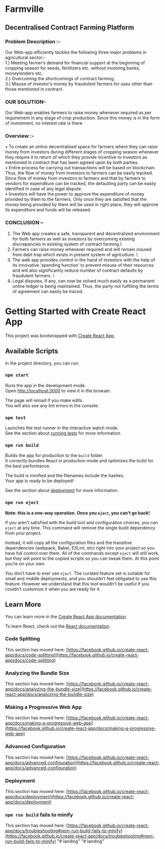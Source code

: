 # Farmville
## Decentralised Contract Farming Platform

### Problem Description :-
Our Web-app efficiently tackles the following three major problems in agricultural sector:- \
1.) Meeting farmer’s demand for financial support at the beginning of cropping season for seeds, fertilizers etc. without involving banks, moneylenders etc. \
2.) Overcoming the shortcomings of contract farming. \
3.) Misuse of investor’s money by fraudulent farmers for uses other than those mentioned in contract. 



### OUR SOLUTION- 
Our Web-app enables farmers to raise money whenever required
as per requirement in any stage of crop production. Since this money is in the form of investment, no interest rate is there


### Overview :-
• To create an online decentralised space for farmers where they can raise money from investors during different stages of cropping season whenever they require it in return of which they provide incentive to investors as mentioned in contract that has been agreed upon by both parties.\
• Entire process for carrying out transactions will be based on blockchain. Thus, the flow of money from investors to farmers can be easily tracked. Since flow of money from investors to farmers and that by farmers to vendors for expenditure can be tracked, the defaulting party can be easily identified in case of any legal dispute.\
• Investors will have the power to approve the expenditure of money provided by them to the farmers. Only once they are satisfied that the money being provided by them will be used in right place, they will approve its expenditure and funds will be released.

### CONCLUSION –
1. The Web app creates a safe, transparent and decentralized environment for both farmers as well as investors by overcoming existing discrepancies in existing system of contract farming.\
2. Farmers can raise money whenever required and will remain insured from debt trap which exists in present system of agriculture. \
3. The web app provides control in the hand of investors with the help of its innovative ‘spending function’ to prevent misuse of their resources and will also significantly reduce number of contract defaults by fraudulent farmers. \
4. Legal disputes, if any, can now be solved much easily as a permanent online ledger is being maintained. Thus, the party not fulfilling the terms of agreement can easily be traced.


# Getting Started with Create React App

This project was bootstrapped with [Create React App](https://github.com/facebook/create-react-app).

## Available Scripts

In the project directory, you can run:

### `npm start`

Runs the app in the development mode.\
Open [http://localhost:3000](http://localhost:3000) to view it in the browser.

The page will reload if you make edits.\
You will also see any lint errors in the console.

### `npm test`

Launches the test runner in the interactive watch mode.\
See the section about [running tests](https://facebook.github.io/create-react-app/docs/running-tests) for more information.

### `npm run build`

Builds the app for production to the `build` folder.\
It correctly bundles React in production mode and optimizes the build for the best performance.

The build is minified and the filenames include the hashes.\
Your app is ready to be deployed!

See the section about [deployment](https://facebook.github.io/create-react-app/docs/deployment) for more information.

### `npm run eject`

**Note: this is a one-way operation. Once you `eject`, you can’t go back!**

If you aren’t satisfied with the build tool and configuration choices, you can `eject` at any time. This command will remove the single build dependency from your project.

Instead, it will copy all the configuration files and the transitive dependencies (webpack, Babel, ESLint, etc) right into your project so you have full control over them. All of the commands except `eject` will still work, but they will point to the copied scripts so you can tweak them. At this point you’re on your own.

You don’t have to ever use `eject`. The curated feature set is suitable for small and middle deployments, and you shouldn’t feel obligated to use this feature. However we understand that this tool wouldn’t be useful if you couldn’t customize it when you are ready for it.

## Learn More

You can learn more in the [Create React App documentation](https://facebook.github.io/create-react-app/docs/getting-started).

To learn React, check out the [React documentation](https://reactjs.org/).

### Code Splitting

This section has moved here: [https://facebook.github.io/create-react-app/docs/code-splitting](https://facebook.github.io/create-react-app/docs/code-splitting)

### Analyzing the Bundle Size

This section has moved here: [https://facebook.github.io/create-react-app/docs/analyzing-the-bundle-size](https://facebook.github.io/create-react-app/docs/analyzing-the-bundle-size)

### Making a Progressive Web App

This section has moved here: [https://facebook.github.io/create-react-app/docs/making-a-progressive-web-app](https://facebook.github.io/create-react-app/docs/making-a-progressive-web-app)

### Advanced Configuration

This section has moved here: [https://facebook.github.io/create-react-app/docs/advanced-configuration](https://facebook.github.io/create-react-app/docs/advanced-configuration)

### Deployment

This section has moved here: [https://facebook.github.io/create-react-app/docs/deployment](https://facebook.github.io/create-react-app/docs/deployment)

### `npm run build` fails to minify

This section has moved here: [https://facebook.github.io/create-react-app/docs/troubleshooting#npm-run-build-fails-to-minify](https://facebook.github.io/create-react-app/docs/troubleshooting#npm-run-build-fails-to-minify)
"# landing" 
"# landing" 

